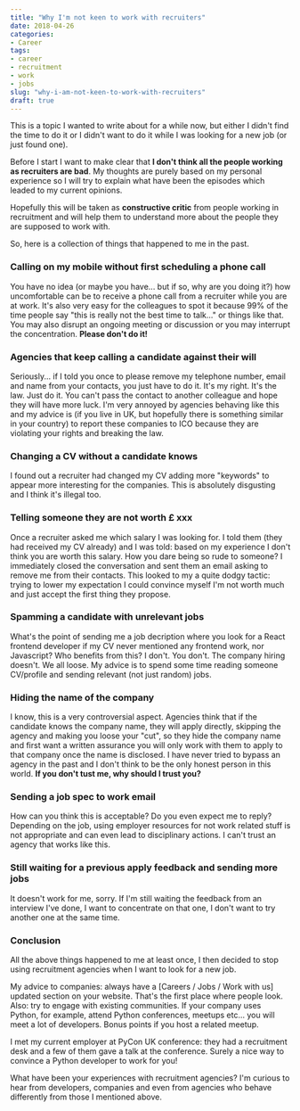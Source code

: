 ```yaml
---
title: "Why I'm not keen to work with recruiters"
date: 2018-04-26
categories: 
- Career
tags: 
- career
- recruitment
- work
- jobs
slug: "why-i-am-not-keen-to-work-with-recruiters"
draft: true
---
```


This is a topic I wanted to write about for a while now, but either I didn't find the time to do it or I didn't want to do it while I was looking for a new job (or just found one).

Before I start I want to make clear that **I don't think all the people working as recruiters are bad**. My thoughts are purely based on my personal experience so I will try to explain what have been the episodes which leaded to my current opinions.

Hopefully this will be taken as **constructive critic** from people working in recruitment and will help them to understand more about the people they are supposed to work with.

So, here is a collection of things that happened to me in the past.

### Calling on my mobile without first scheduling a phone call

You have no idea (or maybe you have... but if so, why are you doing it?) how uncomfortable can be to receive a phone call from a recruiter while you are at work. It's also very easy for the colleagues to spot it because 99% of the time people say "this is really not the best time to talk..." or things like that. You may also disrupt an ongoing meeting or discussion or you may interrupt the concentration. **Please don't do it!**

### Agencies that keep calling a candidate against their will

Seriously... if I told you once to please remove my telephone number, email and name from your contacts, you just have to do it. It's my right. It's the law. Just do it. You can't pass the contact to another colleague and hope they will have more luck. I'm very annoyed by agencies behaving like this and my advice is (if you live in UK, but hopefully there is something similar in your country) to report these companies to ICO because they are violating your rights and breaking the law.

### Changing a CV without a candidate knows

I found out a recruiter had changed my CV adding more "keywords" to appear more interesting for the companies. This is absolutely disgusting and I think it's illegal too.

### Telling someone they are not worth £ xxx

Once a recruiter asked me which salary I was looking for. I told them (they had received my CV already) and I was told: based on my experience I don't think you are worth this salary. How you dare being so rude to someone? I immediately closed the conversation and sent them an email asking to remove me from their contacts. This looked to my a quite dodgy tactic: trying to lower my expectation I could convince myself I'm not worth much and just accept the first thing they propose.

### Spamming a candidate with unrelevant jobs

What's the point of sending me a job decription where you look for a React frontend developer if my CV never mentioned any frontend work, nor Javascript? Who benefits from this? I don't. You don't. The company hiring doesn't. We all loose. My advice is to spend some time reading someone CV/profile and sending relevant (not just random) jobs.

### Hiding the name of the company

I know, this is a very controversial aspect. Agencies think that if the candidate knows the company name, they will apply directly, skipping the agency and making you loose your "cut", so they hide the company name and first want a written assurance you will only work with them to apply to that company once the name is disclosed. I have never tried to bypass an agency in the past and I don't think to be the only honest person in this world. **If you don't tust me, why should I trust you?**

### Sending a job spec to work email

How can you think this is acceptable? Do you even expect me to reply? Depending on the job, using employer resources for not work related stuff is not appropriate and can even lead to disciplinary actions. I can't trust an agency that works like this.

### Still waiting for a previous apply feedback and sending more jobs

It doesn't work for me, sorry. If I'm still waiting the feedback from an interview I've done, I want to concentrate on that one, I don't want to try another one at the same time.

### Conclusion

All the above things happened to me at least once, I then decided to stop using recruitment agencies when I want to look for a new job.

My advice to companies: always have a [Careers / Jobs / Work with us] updated section on your website. That's the first place where people look. Also: try to engage with existing communities. If your company uses Python, for example, attend Python conferences, meetups etc... you will meet a lot of developers. Bonus points if you host a related meetup.

I met my current employer at PyCon UK conference: they had a recruitment desk and a few of them gave a talk at the conference. Surely a nice way to convince a Python developer to work for you!

What have been your experiences with recruitment agencies? I'm curious to hear from developers, companies and even from agencies who behave differently from those I mentioned above.


